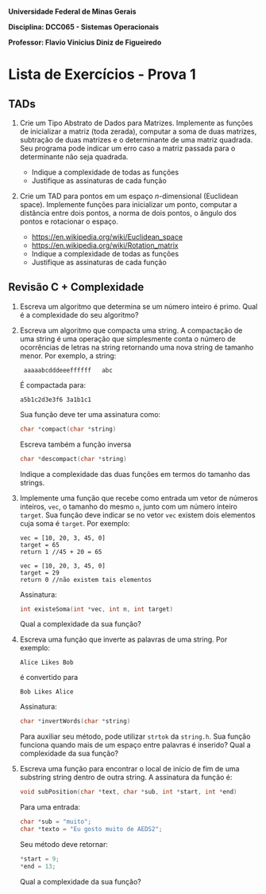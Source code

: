 **Universidade Federal de Minas Gerais**

**Disciplina: DCC065 - Sistemas Operacionais**

**Professor: Flavio Vinicius Diniz de Figueiredo**

# Lista de Exercícios - Prova 1

## TADs

1. Crie um Tipo Abstrato de Dados para Matrizes. Implemente as funções de
   inicializar a matriz (toda zerada), computar a soma de duas matrizes,
   subtração de duas matrizes e o determinante de uma matriz quadrada. Seu
   programa pode indicar um erro caso a matriz passada para o determinante não
   seja quadrada.

   * Indique a complexidade de todas as funções
   * Justifique as assinaturas de cada função

1. Crie um TAD para pontos em um espaço $n$-dimensional (Euclidean space).
   Implemente funções para inicializar um ponto, computar a distância entre
   dois pontos, a norma de dois pontos, o ângulo dos pontos e 
   rotacionar o espaço.

   * https://en.wikipedia.org/wiki/Euclidean_space
   * https://en.wikipedia.org/wiki/Rotation_matrix
   * Indique a complexidade de todas as funções
   * Justifique as assinaturas de cada função

## Revisão C + Complexidade

1. Escreva um algoritmo que determina se um número inteiro é primo. Qual
   é a complexidade do seu algoritmo?

1. Escreva um algoritmo que compacta uma string. A compactação de uma string
   é uma operação que simplesmente conta o número de ocorrências de letras na
   string retornando uma nova string de tamanho menor. Por exemplo, a string:

   ``` aaaaabcdddeeeffffff   abc```

   É compactada para:

   ```a5b1c2d3e3f6 3a1b1c1```

   Sua função deve ter uma assinatura como:

   ```c
   char *compact(char *string)
   ```

   Escreva também a função inversa

   ```c
   char *descompact(char *string)
   ```

   Indique a complexidade das duas funções em termos do tamanho das strings.

1. Implemente uma função que recebe como entrada um vetor de números inteiros,
   `vec`, o tamanho do mesmo `n`, junto com um número inteiro `target`. Sua
   função deve indicar se no vetor `vec` existem dois elementos cuja soma é
   `target`. Por exemplo:
 
   ```
   vec = [10, 20, 3, 45, 0]
   target = 65
   return 1 //45 + 20 = 65
   ```
   
   ```
   vec = [10, 20, 3, 45, 0]
   target = 29
   return 0 //não existem tais elementos
   ```

   Assinatura:
   ```c
   int existeSoma(int *vec, int n, int target)
   ```

   Qual a complexidade da sua função?

1. Escreva uma função que inverte as palavras de uma string. Por exemplo:

   ```
   Alice Likes Bob
   ```
   é convertido para
   ```
   Bob Likes Alice
   ```

   Assinatura:
   ```c
   char *invertWords(char *string)
   ```
   
   Para auxiliar seu método, pode utilizar `strtok` da `string.h`.
   Sua função funciona quando mais de um espaço entre palavras é inserido?
   Qual a complexidade da sua função?

1. Escreva uma função para encontrar o local de início de fim de uma
   substring string dentro de outra string. A assinatura da função é:
   
   ```c
   void subPosition(char *text, char *sub, int *start, int *end)
   ```
   
   Para uma entrada:
   
   ```c
   char *sub = "muito";
   char *texto = "Eu gosto muito de AEDS2";
   ```
   
   Seu método deve retornar:
   
   ```c
   *start = 9;
   *end = 13;
   ```
   
   Qual a complexidade da sua função?
